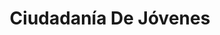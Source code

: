 ---
layout: proyectos
title: Ciudadanía De Jóvenes
nameurl: ciudadaniadejovenes
description: Es un proyecto que busca generar en los jóvenes consciencia plena de su ciudadanía, formándolos y capacitándolos en el conocimiento y ejercicio efectivo de la misma. Los voluntarios de OAJNU dictan talleres con contenido teórico práctico, proveyendo de herramientas conceptuales a los destinatarios, para que ellos mismos puedan identificar una problemática social e intenten solucionarla a través de la elaboración y posterior ejecución de un proyecto ideado por ellos mismos. Los destinatarios del proyecto son jóvenes con edades que rondan (dependiendo de la sede que lo realiza) entre los 7 y los 15 años, pertenecientes a diferentes ámbitos (educativos formal e informal, y comunitarios). Desde la fundación de OAJNU en 1995, ya se han desarrollado 60 ediciones de este proyecto, empoderando a más de 20.100 participantes.
photospastevents: 
sedes:
  - buenosaires
  - cordoba
  - rosario
  - salta
  - corrientes
  - sanjuan
  - chaco
  - tucuman
objectives: 
target: 
linkinscription: 
# faq:
#   - pregunta: "¿Pregunta?"
#     respuesta: "Respuesta"
#   - pregunta: "¿Pregunta?"
#     respuesta: "Respuesta"
---